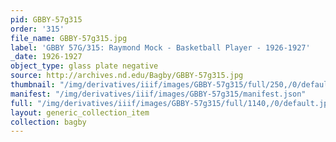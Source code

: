 ```yaml
---
pid: GBBY-57g315
order: '315'
file_name: GBBY-57g315.jpg
label: 'GBBY 57G/315: Raymond Mock - Basketball Player - 1926-1927'
_date: 1926-1927
object_type: glass plate negative
source: http://archives.nd.edu/Bagby/GBBY-57g315.jpg
thumbnail: "/img/derivatives/iiif/images/GBBY-57g315/full/250,/0/default.jpg"
manifest: "/img/derivatives/iiif/images/GBBY-57g315/manifest.json"
full: "/img/derivatives/iiif/images/GBBY-57g315/full/1140,/0/default.jpg"
layout: generic_collection_item
collection: bagby
---
```

